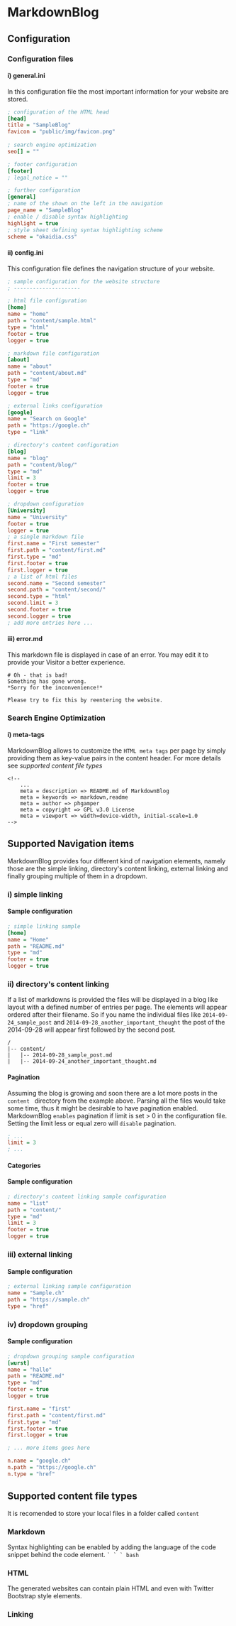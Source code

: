 # MarkdownBlog


## Configuration

### Configuration files
#### i) general.ini
In this configuration file the most important information for your website are stored.
``` ini
; configuration of the HTML head 
[head]
title = "SampleBlog"
favicon = "public/img/favicon.png"
	
; search engine optimization
seo[] = ""

; footer configuration
[footer]
; legal_notice = ""

; further configuration
[general]
; name of the shown on the left in the navigation
page_name = "SampleBlog"
; enable / disable syntax highlighting
highlight = true
; style sheet defining syntax highlighting scheme
scheme = "okaidia.css"
```
#### ii) config.ini
This configuration file defines the navigation structure of your website.
``` ini
; sample configuration for the website structure
; ---------------------

; html file configuration  
[home]
name = "home"
path = "content/sample.html"
type = "html"
footer = true
logger = true

; markdown file configuration
[about]
name = "about"
path = "content/about.md"
type = "md"
footer = true
logger = true

; external links configuration
[google]
name = "Search on Google"
path = "https://google.ch"
type = "link"

; directory's content configuration
[blog]
name = "blog"
path = "content/blog/"
type = "md"
limit = 3
footer = true
logger = true

; dropdown configuration
[University]
name = "University"
footer = true
logger = true
; a single markdown file
first.name = "First semester"
first.path = "content/first.md"
first.type = "md"
first.footer = true
first.logger = true
; a list of html files
second.name = "Second semester"
second.path = "content/second/"
second.type = "html"
second.limit = 3
second.footer = true
second.logger = true
; add more entries here ...
```

#### iii) error.md
This markdown file is displayed in case of an error. You may edit it to provide your Visitor a better experience.
``` markup
# Oh - that is bad!
Something has gone wrong.
*Sorry for the inconvenience!*

Please try to fix this by reentering the website.
```
### Search Engine Optimization
#### i) meta-tags
MarkdownBlog allows to customize the ```HTML meta tags``` per page by simply providing them as key-value pairs in the content header. For more details see *supported content file types* 
``` markup
<!--
	...
	meta = description => README.md of MarkdownBlog
	meta = keywords => markdown,readme
	meta = author => phgamper
	meta = copyright => GPL v3.0 License
	meta = viewport => width=device-width, initial-scale=1.0
-->
```

## Supported Navigation items
MarkdownBlog provides four different kind of navigation elements, namely those are the simple linking, directory's content linking, external linking and finally grouping multiple of them in a dropdown. 
 
### i) simple linking

#### Sample configuration
``` ini
; simple linking sample
[home]
name = "Home"
path = "README.md"
type = "md"
footer = true
logger = true
```

### ii) directory's content linking 
If a list of markdowns is provided the files will be displayed in a blog like layout with a defined number of entries per page. The elements will appear ordered after their filename. So if you name the individual files like ```2014-09-24_sample_post``` and ```2014-09-28_another_important_thought``` the post of the 2014-09-28 will appear first followed by the second post.
``` markup
/
|-- content/
|   |-- 2014-09-28_sample_post.md
|   |-- 2014-09-24_another_important_thought.md
```
#### Pagination
Assuming the blog is growing and soon there are a lot more posts in the ```content ``` directory from the example above. Parsing all the files would take some time, thus it might be desirable to have pagination enabled. MarkdownBlog ```enables``` pagination if limit is set > 0 in the configuration file. Setting the limit less or equal zero will ```disable``` pagination.
``` ini
; ...
limit = 3
; ...
```
#### Categories

#### Sample configuration
``` ini
; directory's content linking sample configuration
name = "list"
path = "content/"
type = "md"
limit = 3
footer = true
logger = true
```

### iii) external linking 

#### Sample configuration
``` ini
; external linking sample configuration 
name = "Sample.ch"
path = "https://sample.ch"
type = "href"
```


### iv) dropdown grouping

#### Sample configuration
``` ini
; dropdown grouping sample configuration
[wurst]
name = "hallo"
path = "README.md"
type = "md"
footer = true
logger = true

first.name = "first"
first.path = "content/first.md"
first.type = "md"
first.footer = true
first.logger = true

; ... more items goes here

n.name = "google.ch"
n.path = "https://google.ch"
n.type = "href"
```

## Supported content file types
It is recomended to store your local files in a folder called ```content```
### Markdown
Syntax highlighting can be enabled by adding the language of the code snippet behind the code element. ``` ` ` ` bash ```
### HTML
The generated websites can contain plain HTML and even with Twitter Bootstrap style elements.
### Linking

